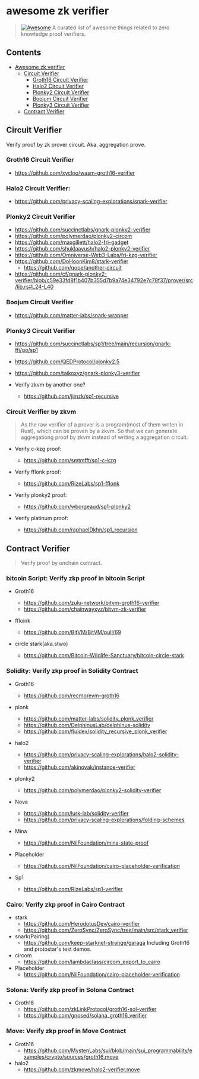 # awesome zk verifier
> [![Awesome](https://awesome.re/badge.svg)](https://awesome.re)
> A curated list of awesome things related to zero knowledge proof verifiers.

## Contents

- [Awesome zk verifier](#awesome-zk-verifier)
  -  [Circuit Verifier](#Circuit-Verifier)
     - [Groth16 Circuit Verifier](#Groth16-Circuit-Verifier)
     - [Halo2 Circuit Verifier](#Halo2-Circuit-Verifier)
     - [Plonky2 Circuit Verifier](#Plonky2-Circuit-Verifier)
     - [Boojum Circuit Verifier](#Boojum-Circuit-Verifier)
     - [Plonky3 Circuit Verifier](#Plonky3-Circuit-Verifier)
  -  [Contract Verifier](#Contract-Verifier)


## Circuit Verifier

Verify proof by zk prover circuit. Aka. aggregation prove.

### Groth16 Circuit Verifier
  * https://github.com/xycloo/wasm-groth16-verifier
### Halo2 Circuit Verifier:
  * https://github.com/privacy-scaling-explorations/snark-verifier

### Plonky2 Circuit Verifier
  * https://github.com/succinctlabs/gnark-plonky2-verifier
  * https://github.com/polymerdao/plonky2-circom
  * https://github.com/maxgillett/halo2-fri-gadget
  * https://github.com/shuklaayush/halo2-plonky2-verifier
  * https://github.com/Omniverse-Web3-Labs/fri-kzg-verifier
  * https://github.com/DoHoonKim8/stark-verifier
    * https://github.com/qope/another-circuit
  * https://github.com/cf/gnark-plonky2-verifier/blob/c59e33fd8f1b407b355d7b9a74e34792e7c78f37/prover/src/lib.rs#L24-L40

### Boojum Circuit Verifier
  * https://github.com/matter-labs/snark-wrapper

### Plonky3 Circuit Verifier
  * https://github.com/succinctlabs/sp1/tree/main/recursion/gnark-ffi/go/sp1
  * https://github.com/QEDProtocol/plonky2.5
  * https://github.com/taikoxyz/gnark-plonky3-verifier
  

* Verify zkvm by another one?
  * https://github.com/jimzk/sp1-recursive


### Circuit Verifier by zkvm
> As the raw verifier of a prover is a program(most of them writen in Rust), which can be proven by a zkvm. So that we can generate aggregationg proof by zkvm instead of writing a aggregation circuit.

* Verify c-kzg proof:
  * https://github.com/smtmfft/sp1-c-kzg
    
* Verify fflonk proof:
  * https://github.com/RizeLabs/sp1-fflonk
    
* Verify plonky2 proof:
  * https://github.com/wborgeaud/sp1-plonky2
    
* Verify platinum proof:
  * https://github.com/raphaelDkhn/sp1_recursion


## Contract Verifier
> Verify proof by onchain contract.

### bitcoin Script: Verify zkp proof in bitcoin Script

* Groth16
  * https://github.com/zulu-network/bitvm-groth16-verifier
  * https://github.com/chainwayxyz/bitvm-zk-verifier
    
* ffloink
  * https://github.com/BitVM/BitVM/pull/69
* circle stark(aka.stwo)
  * https://github.com/Bitcoin-Wildlife-Sanctuary/bitcoin-circle-stark

 
### Solidity: Verify zkp proof in Solidity Contract
* Groth16
  * https://github.com/recmo/evm-groth16

* plonk
  * https://github.com/matter-labs/solidity_plonk_verifier
  * https://github.com/DelphinusLab/delphinus-solidity
  * https://github.com/fluidex/solidity_recursive_plonk_verifier

* halo2
  * https://github.com/privacy-scaling-explorations/halo2-solidity-verifier
  * https://github.com/akinovak/instance-verifier
  
* plonky2
  * https://github.com/polymerdao/plonky2-solidity-verifier

* Nova
  * https://github.com/lurk-lab/solidity-verifier
  * https://github.com/privacy-scaling-explorations/folding-schemes
    
* Mina
  * https://github.com/NilFoundation/mina-state-proof
    
* Placeholder
  * https://github.com/NilFoundation/cairo-placeholder-verification
* Sp1
  * https://github.com/RizeLabs/sp1-verifier

### Cairo: Verify zkp proof in Cairo Contract
* stark
    * https://github.com/HerodotusDev/cairo-verifier
    * https://github.com/ZeroSync/ZeroSync/tree/main/src/stark_verifier
* snark(Pairing)
   * https://github.com/keep-starknet-strange/garaga Including Groth16 and protostar's test demos.
* circom
  * https://github.com/lambdaclass/circom_export_to_cairo
* Placeholder
    * https://github.com/NilFoundation/cairo-placeholder-verification

### Solona: Verify zkp proof in Solona Contract
* Groth16
  * https://github.com/zkLinkProtocol/groth16-sol-verifier
  * https://github.com/gnosed/solana_groth16_verifier

### Move: Verify zkp proof in Move Contract
* Groth16
  * https://github.com/MystenLabs/sui/blob/main/sui_programmability/examples/crypto/sources/groth16.move
* halo2
  * https://github.com/zkmove/halo2-verifier.move


